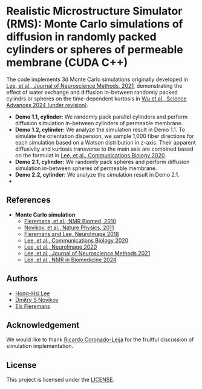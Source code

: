 # Realistic Microstructure Simulator (RMS): Monte Carlo simulations of diffusion in randomly packed cylinders or spheres of permeable membrane (CUDA C++)

The code implements 3d Monte Carlo simulations originally developed in [Lee, et al., Journal of Neuroscience Methods, 2021](https://doi.org/10.1016/j.jneumeth.2020.109018), demonstrating the effect of water exchange and diffusion in-between randomly packed cylindrs or spheres on the time-dependent kurtosis in [Wu et al., Science Advances 2024 (under revision)]().

* **Demo 1.1, cylinder:** We randomly pack parallel cylinders and perform diffusion simulation in-between cylinders of permeable membrane.
* **Demo 1.2, cylinder:** We analyze the simulation result in Demo 1.1. To simulate the orientation dispersion, we sample 1,000 fiber directions for each simulation based on a Watson distribution in z-axis. Their apparent diffusivity and kurtosis transverse to the main axis are combined based on the formulat in [Lee, et al., Communications Biology 2020](https://doi.org/10.1038/s42003-020-1050-x).
* **Demo 2.1, cylinder:** We randomly pack spheres and perform diffusion simulation in-between spheres of permeable membrane.
* **Demo 2.2, cylinder:** We analyze the simulation result in Demo 2.1.
* 
## References
* **Monte Carlo simulation**
  - [Fieremans, et al., NMR Biomed, 2010](https://doi.org/10.1002/nbm.1577)
  - [Novikov, et al., Nature Physics, 2011](https://doi.org/10.1038/nphys1936)
  - [Fieremans and Lee, NeuroImage 2018](https://doi.org/10.1016/j.neuroimage.2018.06.046)
  - [Lee, et al., Communications Biology 2020](https://doi.org/10.1038/s42003-020-1050-x)
  - [Lee, et al., NeuroImage 2020](https://doi.org/10.1016/j.neuroimage.2020.117228)
  - [Lee, et al., Journal of Neuroscience Methods 2021](https://doi.org/10.1016/j.jneumeth.2020.109018)
  - [Lee, et al., NMR in Biomedicine 2024](https://doi.org/10.1002/nbm.5087)

## Authors
* [Hong-Hsi Lee](http://www.diffusion-mri.com/people/hong-hsi-lee)
* [Dmitry S Novikov](http://www.diffusion-mri.com/people/dmitry-novikov)
* [Els Fieremans](http://www.diffusion-mri.com/people/els-fieremans)

## Acknowledgement
We would like to thank [Ricardo Coronado-Leija](https://scholar.google.com/citations?user=V5hykxgAAAAJ&hl=en) for the fruitful discussion of simulation implementation.

## License
This project is licensed under the [LICENSE](https://github.com/leehhtw/monte-carlo-simulation-cylinder-sphere/blob/main/LICENSE).
 
